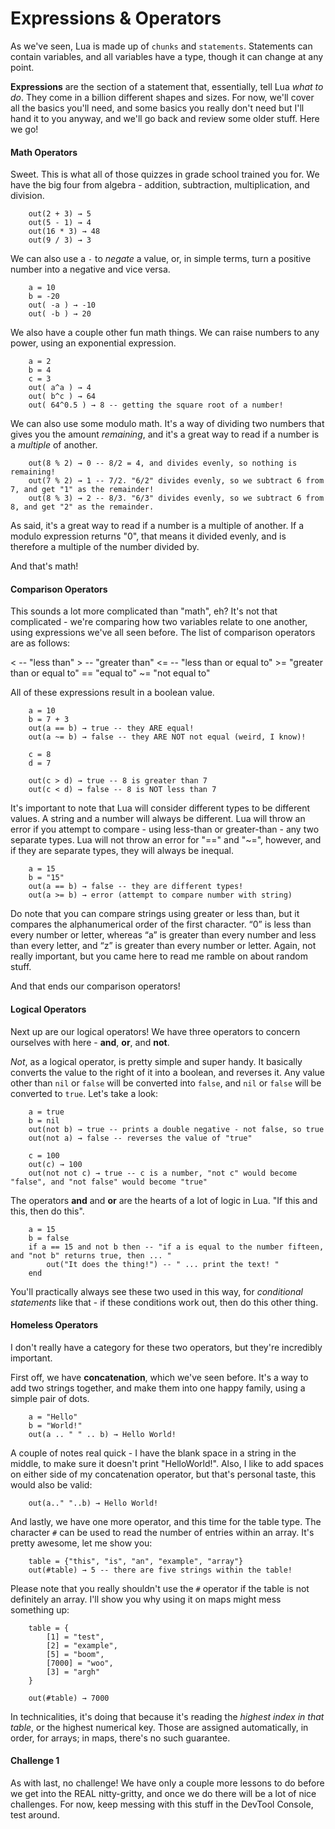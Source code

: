 # Expressions & Operators

As we've seen, Lua is made up of `chunks` and `statements`. Statements can contain variables, and all variables have a type, though it can change at any point.

**Expressions** are the section of a statement that, essentially, tell Lua *what to do*. They come in a billion different shapes and sizes. For now, we'll cover all the basics you'll need, and some basics you really don't need but I'll hand it to you anyway, and we'll go back and review some older stuff. Here we go!

#### Math Operators

Sweet. This is what all of those quizzes in grade school trained you for. We have the big four from algebra - addition, subtraction, multiplication, and division.

```
    out(2 + 3) → 5
    out(5 - 1) → 4
    out(16 * 3) → 48
    out(9 / 3) → 3
```

We can also use a `-` to *negate* a value, or, in simple terms, turn a positive number into a negative and vice versa.

```
    a = 10
    b = -20
    out( -a ) → -10
    out( -b ) → 20
```

We also have a couple other fun math things. We can raise numbers to any power, using an exponential expression. 

```
    a = 2
    b = 4
    c = 3
    out( a^a ) → 4
    out( b^c ) → 64
    out( 64^0.5 ) → 8 -- getting the square root of a number!
```

We can also use some modulo math. It's a way of dividing two numbers that gives you the amount *remaining*, and it's a great way to read if a number is a *multiple* of another.

```
    out(8 % 2) → 0 -- 8/2 = 4, and divides evenly, so nothing is remaining!
    out(7 % 2) → 1 -- 7/2. "6/2" divides evenly, so we subtract 6 from 7, and get "1" as the remainder!
    out(8 % 3) → 2 -- 8/3. "6/3" divides evenly, so we subtract 6 from 8, and get "2" as the remainder.
```

As said, it's a great way to read if a number is a multiple of another. If a modulo expression returns "0", that means it divided evenly, and is therefore a multiple of the number divided by.

And that's math!

#### Comparison Operators

This sounds a lot more complicated than "math", eh? It's not that complicated - we're comparing how two variables relate to one another, using expressions we've all seen before. The list of comparison operators are as follows:

< -- "less than"
\> -- "greater than"
<= -- "less than or equal to"
\>= "greater than or equal to"
== "equal to"
~= "not equal to"

All of these expressions result in a boolean value.

```
    a = 10
    b = 7 + 3
    out(a == b) → true -- they ARE equal!
    out(a ~= b) → false -- they ARE NOT not equal (weird, I know)!

    c = 8
    d = 7
    
    out(c > d) → true -- 8 is greater than 7
    out(c < d) → false -- 8 is NOT less than 7
```

It's important to note that Lua will consider different types to be different values. A string and a number will always be different. Lua will throw an error if you attempt to compare - using less-than or greater-than - any two separate types. Lua will not throw an error for "==" and "~=", however, and if they are separate types, they will always be inequal.

```
    a = 15
    b = "15"
    out(a == b) → false -- they are different types!
    out(a >= b) → error (attempt to compare number with string)
```

Do note that you can compare strings using greater or less than, but it compares the alphanumerical order of the first character. “0” is less than every number or letter, whereas “a” is greater than every number and less than every letter, and “z” is greater than every number or letter. Again, not really important, but you came here to read me ramble on about random stuff.

And that ends our comparison operators!

#### Logical Operators

Next up are our logical operators! We have three operators to concern ourselves with here - **and**, **or**, and **not**. 

*Not*, as a logical operator, is pretty simple and super handy. It basically converts the value to the right of it into a boolean, and reverses it. Any value other than `nil` or `false` will be converted into `false`, and `nil` or `false` will be converted to `true`. Let's take a look:

```
    a = true
    b = nil
    out(not b) → true -- prints a double negative - not false, so true
    out(not a) → false -- reverses the value of "true"

    c = 100
    out(c) → 100
    out(not not c) → true -- c is a number, "not c" would become "false", and "not false" would become "true"
```

The operators **and** and **or** are the hearts of a lot of logic in Lua. "If this and this, then do this". 

```
    a = 15
    b = false
    if a == 15 and not b then -- "if a is equal to the number fifteen, and "not b" returns true, then ... "
        out("It does the thing!") -- " ... print the text! "
    end
```

You'll practically always see these two used in this way, for *conditional statements* like that - if these conditions work out, then do this other thing.

#### Homeless Operators

I don't really have a category for these two operators, but they're incredibly important.

First off, we have **concatenation**, which we've seen before. It's a way to add two strings together, and make them into one happy family, using a simple pair of dots.

```
    a = "Hello"
    b = "World!"
    out(a .. " " .. b) → Hello World!
```

A couple of notes real quick - I have the blank space in a string in the middle, to make sure it doesn't print "HelloWorld!". Also, I like to add spaces on either side of my concatenation operator, but that's personal taste, this would also be valid:

```
    out(a.." "..b) → Hello World!
```

And lastly, we have one more operator, and this time for the table type. The character `#` can be used to read the number of entries within an array. It's pretty awesome, let me show you:

```
    table = {"this", "is", "an", "example", "array"}
    out(#table) → 5 -- there are five strings within the table!
```

Please note that you really shouldn't use the `#` operator if the table is not definitely an array. I'll show you why using it on maps might mess something up:

```
    table = {
        [1] = "test",
        [2] = "example",
        [5] = "boom",
        [7000] = "woo",
        [3] = "argh"
    }

    out(#table) → 7000
```

In technicalities, it's doing that because it's reading the *highest index in that table*, or the highest numerical key. Those are assigned automatically, in order, for arrays; in maps, there's no such guarantee.

#### Challenge 1

As with last, no challenge! We have only a couple more lessons to do before we get into the REAL nitty-gritty, and once we do there will be a lot of nice challenges. For now, keep messing with this stuff in the DevTool Console, test around.